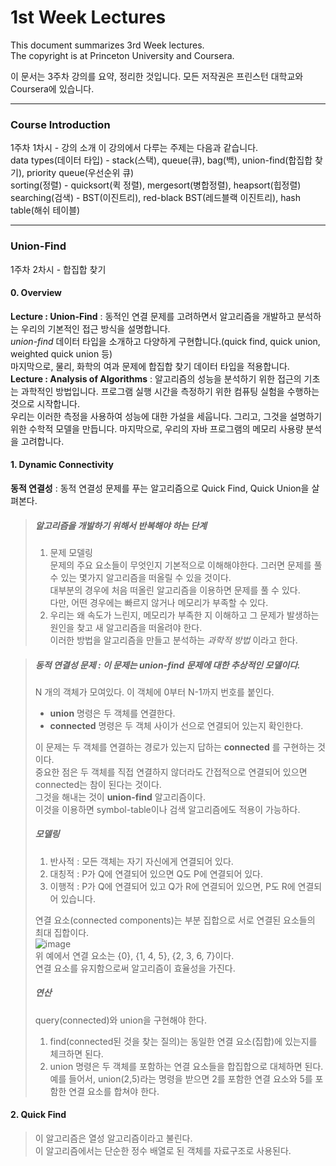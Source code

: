 # 1st Week Lectures  
  
This document summarizes 3rd Week lectures.  
The copyright is at Princeton University and Coursera.  
  
이 문서는 3주차 강의를 요약, 정리한 것입니다. 모든 저작권은 프린스턴 대학교와 Coursera에 있습니다.  
***  
### Course Introduction  
1주차 1차시 - 강의 소개 
이 강의에서 다루는 주제는 다음과 같습니다.  
data types(데이터 타입) - stack(스택), queue(큐), bag(백), union-find(합집합 찾기), priority queue(우선순위 큐)  
sorting(정렬) - quicksort(퀵 정렬), mergesort(병합정렬), heapsort(힙정렬)  
searching(검색) - BST(이진트리), red-black BST(레드블랙 이진트리), hash table(해쉬 테이블)  
***  
### Union-Find  
1주차 2차시 - 합집합 찾기  
#### 0. Overview  
__Lecture : Union-Find__ : 동적인 연결 문제를 고려하면서 알고리즘을 개발하고 분석하는 우리의 기본적인 접근 방식을 설명합니다.  
_union-find_ 데이터 타입을 소개하고 다양하게 구현합니다.(quick find, quick union, weighted quick union 등)  
마지막으로, 물리, 화학의 여과 문제에 합집합 찾기 데이터 타입을 적용합니다.  
__Lecture : Analysis of Algorithms__ : 알고리즘의 성능을 분석하기 위한 접근의 기초는 과학적인 방법입니다. 프로그램 실행 시간을 측정하기 위한 컴퓨팅 실험을 수행하는 것으로 시작합니다.  
우리는 이러한 측정을 사용하여 성능에 대한 가설을 세웁니다. 그리고, 그것을 설명하기 위한 수학적 모델을 만듭니다. 마지막으로, 우리의 자바 프로그램의 메모리 사용량 분석을 고려합니다.  
#### 1. Dynamic Connectivity  
__동적 연결성__ : 동적 연결성 문제를 푸는 알고리즘으로 Quick Find, Quick Union을 살펴본다.  
> ##### 알고리즘을 개발하기 위해서 반복해야 하는 단계  
> 1. 문제 모델링  
> 문제의 주요 요소들이 무엇인지 기본적으로 이해해야한다. 그러면 문제를 풀 수 있는 몇가지 알고리즘을 떠올릴 수 있을 것이다.  
> 대부분의 경우에 처음 떠올린 알고리즘을 이용하면 문제를 풀 수 있다.  
> 다만, 어떤 경우에는 빠르지 않거나 메모리가 부족할 수 있다.  
> 2. 우리는 왜 속도가 느린지, 메모리가 부족한 지 이해하고 그 문제가 발생하는 원인을 찾고 새 알고리즘을 떠올려야 한다.  
> 이러한 방법을 알고리즘을 만들고 분석하는 _과학적 방법_ 이라고 한다.  

> ##### 동적 연결성 문제 : 이 문제는 union-find 문제에 대한 추상적인 모델이다.  
> N 개의 객체가 모여있다. 이 객체에 0부터 N-1까지 번호를 붙인다.  
> + __union__ 명령은 두 객체를 연결한다.  
> + __connected__ 명령은 두 객체 사이가 선으로 연결되어 있는지 확인한다.  
> 
> 이 문제는 두 객체를 연결하는 경로가 있는지 답하는 __connected__ 를 구현하는 것이다.  
> 중요한 점은 두 객체를 직접 연결하지 않더라도 간접적으로 연결되어 있으면 connected는 참이 된다는 것이다.  
> 그것을 해내는 것이 __union-find__ 알고리즘이다.  
> 이것을 이용하면 symbol-table이나 검색 알고리즘에도 적용이 가능하다.  
> 
> ##### 모델링
> 1. 반사적 : 모든 객체는 자기 자신에게 연결되어 있다.  
> 2. 대칭적 : P가 Q에 연결되어 있으면 Q도 P에 연결되어 있다.  
> 3. 이행적 : P가 Q에 연결되어 있고 Q가 R에 연결되어 있으면, P도 R에 연결되어 있습니다.  
> 
> 연결 요소(connected components)는 부분 집합으로 서로 연결된 요소들의 최대 집합이다.  
> ![image](https://user-images.githubusercontent.com/23286838/226327764-7b14a0bb-c2fa-43fd-a702-663b8b60df19.png)  
> 위 예에서 연결 요소는 {0}, {1, 4, 5}, {2, 3, 6, 7}이다.  
> 연결 요소를 유지함으로써 알고리즘이 효율성을 가진다.  
> 
> ##### 연산  
> query(connected)와 union을 구현해야 한다.  
> 1. find(connected된 것을 찾는 질의)는 동일한 연결 요소(집합)에 있는지를 체크하면 된다.  
> 2. union 명령은 두 객체를 포함하는 연결 요소들을 합집합으로 대체하면 된다.  
> 예를 들어서, union(2,5)라는 명령을 받으면 2를 포함한 연결 요소와 5를 포함한 연결 요소를 합쳐야 한다.  
  
#### 2. Quick Find  
> 이 알고리즘은 열성 알고리즘이라고 불린다.  
> 이 알고리즘에서는 단순한 정수 배열로 된 객체를 자료구조로 사용된다.  
> 
